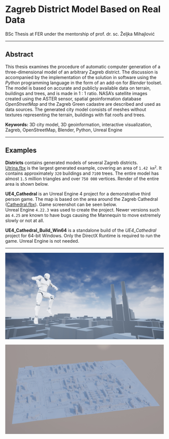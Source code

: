 # Zagreb District Model Based on Real Data
BSc Thesis at FER under the mentorship of prof. dr. sc. Željka Mihajlović

---

## Abstract

This thesis examines the procedure of automatic computer generation of a three-dimensional model of an arbitrary Zagreb district.
The discussion is accompanied by the implementation of the solution in software using the *Python* programming language in the form of an add-on for *Blender* toolset.
The model is based on accurate and publicly available data on terrain, buildings and trees, and is made in 1 : 1 ratio.
NASA’s satellite images created using the ASTER sensor, spatial geoinformation database *OpenStreetMap* and the Zagreb Green cadastre are described and used as data sources.
The generated city model consists of meshes without textures representing the terrain, buildings with flat roofs and trees.

**Keywords:** 3D city model, 3D geoinformation, interactive visualization, Zagreb, OpenStreetMap, Blender, Python, Unreal Engine

---

## Examples

**Districts** contains generated models of several Zagreb districts.  
[Utrina.fbx](Examples/Districts/Utrina.fbx) is the largest generated example, covering an area of <code>1.42 km<sup>2</sup></code>.
It contains approximately `320` buildings and `7100` trees.
The entire model has almost `1.5` million triangles and over `750 000` vertices.
Render of the entire area is shown below.

**UE4_Cathedral** is an Unreal Engine 4 project for a demonstrative third person game.
The map is based on the area around the Zagreb Cathedral ([Cathedral.fbx](Examples/Districts/Cathedral.fbx)).
Game screenshot can be seen below.  
Unreal Engine `4.22.3` was used to create the project.
Newer versions such as `4.25` are known to have bugs causing the Mannequin to move extremely slowly or not at all.

**UE4_Cathedral_Build_Win64** is a standalone build of the *UE4_Cathedral* project for 64-bit Windows.
Only the DirectX Runtime is required to run the game.
Unreal Engine is not needed.

---

![UE4 Mannequin and Cathedral](Paper/figures/ue4_game_jumping.jpg)

![Render of Utrina district](Paper/figures/utrine_entire_render.jpg)
